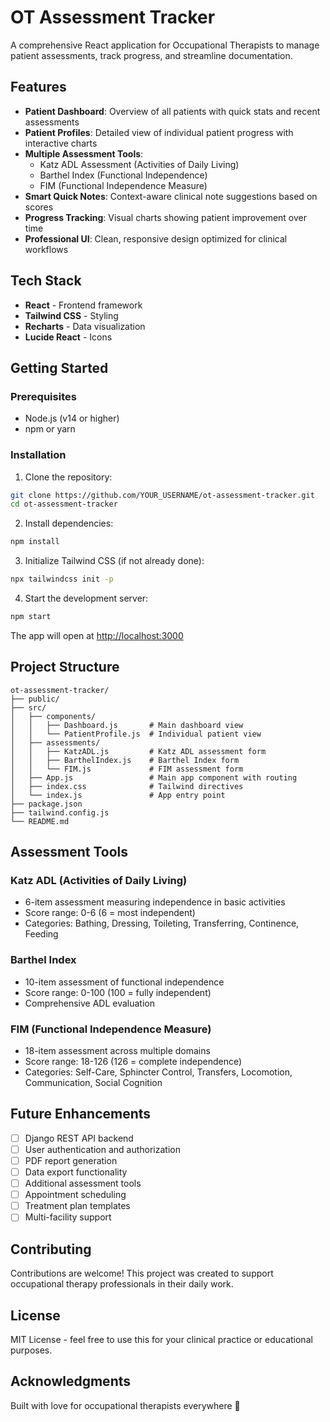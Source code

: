 # OT Assessment Tracker

A comprehensive React application for Occupational Therapists to manage patient assessments, track progress, and streamline documentation.

## Features

- **Patient Dashboard**: Overview of all patients with quick stats and recent assessments
- **Patient Profiles**: Detailed view of individual patient progress with interactive charts
- **Multiple Assessment Tools**:
  - Katz ADL Assessment (Activities of Daily Living)
  - Barthel Index (Functional Independence)
  - FIM (Functional Independence Measure)
- **Smart Quick Notes**: Context-aware clinical note suggestions based on scores
- **Progress Tracking**: Visual charts showing patient improvement over time
- **Professional UI**: Clean, responsive design optimized for clinical workflows

## Tech Stack

- **React** - Frontend framework
- **Tailwind CSS** - Styling
- **Recharts** - Data visualization
- **Lucide React** - Icons

## Getting Started

### Prerequisites

- Node.js (v14 or higher)
- npm or yarn

### Installation

1. Clone the repository:
```bash
git clone https://github.com/YOUR_USERNAME/ot-assessment-tracker.git
cd ot-assessment-tracker
```

2. Install dependencies:
```bash
npm install
```

3. Initialize Tailwind CSS (if not already done):
```bash
npx tailwindcss init -p
```

4. Start the development server:
```bash
npm start
```

The app will open at [http://localhost:3000](http://localhost:3000)

## Project Structure

```
ot-assessment-tracker/
├── public/
├── src/
│   ├── components/
│   │   ├── Dashboard.js       # Main dashboard view
│   │   └── PatientProfile.js  # Individual patient view
│   ├── assessments/
│   │   ├── KatzADL.js         # Katz ADL assessment form
│   │   ├── BarthelIndex.js    # Barthel Index form
│   │   └── FIM.js             # FIM assessment form
│   ├── App.js                 # Main app component with routing
│   ├── index.css              # Tailwind directives
│   └── index.js               # App entry point
├── package.json
├── tailwind.config.js
└── README.md
```

## Assessment Tools

### Katz ADL (Activities of Daily Living)
- 6-item assessment measuring independence in basic activities
- Score range: 0-6 (6 = most independent)
- Categories: Bathing, Dressing, Toileting, Transferring, Continence, Feeding

### Barthel Index
- 10-item assessment of functional independence
- Score range: 0-100 (100 = fully independent)
- Comprehensive ADL evaluation

### FIM (Functional Independence Measure)
- 18-item assessment across multiple domains
- Score range: 18-126 (126 = complete independence)
- Categories: Self-Care, Sphincter Control, Transfers, Locomotion, Communication, Social Cognition

## Future Enhancements

- [ ] Django REST API backend
- [ ] User authentication and authorization
- [ ] PDF report generation
- [ ] Data export functionality
- [ ] Additional assessment tools
- [ ] Appointment scheduling
- [ ] Treatment plan templates
- [ ] Multi-facility support

## Contributing

Contributions are welcome! This project was created to support occupational therapy professionals in their daily work.

## License

MIT License - feel free to use this for your clinical practice or educational purposes.

## Acknowledgments

Built with love for occupational therapists everywhere 💚
